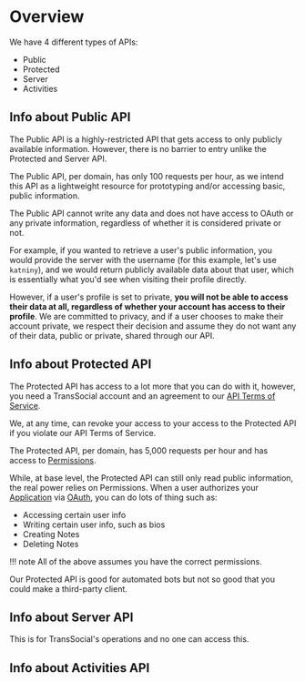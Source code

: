 # Overview

We have 4 different types of APIs:

* Public
* Protected
* Server
* Activities

## Info about Public API
The Public API is a highly-restricted API that gets access to only publicly available information. However, there is no barrier to entry unlike the Protected and Server API.

The Public API, per domain, has only 100 requests per hour, as we intend this API as a lightweight resource for prototyping and/or accessing basic, public information.

The Public API cannot write any data and does not have access to OAuth or any private information, regardless of whether it is considered private or not.

For example, if you wanted to retrieve a user's public information, you would provide the server with the username (for this example, let's use `katniny`), and we would return publicly available data about that user, which is essentially what you'd see when visiting their profile directly.

However, if a user's profile is set to private, **you will not be able to access their data at all, regardless of whether your account has access to their profile**. We are committed to privacy, and if a user chooses to make their account private, we respect their decision and assume they do not want any of their data, public or private, shared through our API.


## Info about Protected API
The Protected API has access to a lot more that you can do with it, however, you need a TransSocial account and an agreement to our [API Terms of Service](https://transs.social/policies/api-terms).

We, at any time, can revoke your access to your access to the Protected API if you violate our API Terms of Service.

The Protected API, per domain, has 5,000 requests per hour and has access to [Permissions](/protected/permissions).

While, at base level, the Protected API can still only read public information, the real power relies on Permissions. When a user authorizes your [Application](/protected/applications) via [OAuth](/protected/using-oauth), you can do lots of thing such as:

- Accessing certain user info
- Writing certain user info, such as bios
- Creating Notes
- Deleting Notes

!!! note
    All of the above assumes you have the correct permissions.

Our Protected API is good for automated bots but not so good that you could make a third-party client.

## Info about Server API
This is for TransSocial's operations and no one can access this.

## Info about Activities API